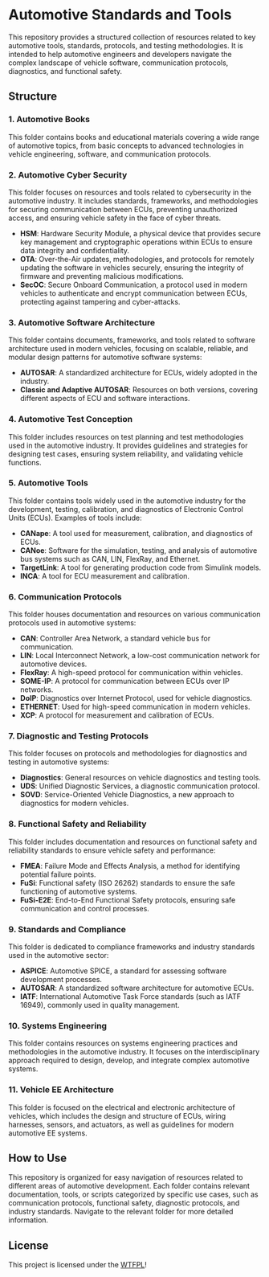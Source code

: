 # Automotive Standards and Tools

This repository provides a structured collection of resources related to key automotive tools, standards, protocols, and testing methodologies. It is intended to help automotive engineers and developers navigate the complex landscape of vehicle software, communication protocols, diagnostics, and functional safety.

## Structure

### 1. Automotive Books
This folder contains books and educational materials covering a wide range of automotive topics, from basic concepts to advanced technologies in vehicle engineering, software, and communication protocols.

### 2. Automotive Cyber Security
This folder focuses on resources and tools related to cybersecurity in the automotive industry. It includes standards, frameworks, and methodologies for securing communication between ECUs, preventing unauthorized access, and ensuring vehicle safety in the face of cyber threats.

- **HSM**: Hardware Security Module, a physical device that provides secure key management and cryptographic operations within ECUs to ensure data integrity and confidentiality.
- **OTA**: Over-the-Air updates, methodologies, and protocols for remotely updating the software in vehicles securely, ensuring the integrity of firmware and preventing malicious modifications.
- **SecOC**: Secure Onboard Communication, a protocol used in modern vehicles to authenticate and encrypt communication between ECUs, protecting against tampering and cyber-attacks.

### 3. Automotive Software Architecture
This folder contains documents, frameworks, and tools related to software architecture used in modern vehicles, focusing on scalable, reliable, and modular design patterns for automotive software systems:
- **AUTOSAR**: A standardized architecture for ECUs, widely adopted in the industry.
- **Classic and Adaptive AUTOSAR**: Resources on both versions, covering different aspects of ECU and software interactions.

### 4. Automotive Test Conception
This folder includes resources on test planning and test methodologies used in the automotive industry. It provides guidelines and strategies for designing test cases, ensuring system reliability, and validating vehicle functions.

### 5. Automotive Tools
This folder contains tools widely used in the automotive industry for the development, testing, calibration, and diagnostics of Electronic Control Units (ECUs). Examples of tools include:
- **CANape**: A tool used for measurement, calibration, and diagnostics of ECUs.
- **CANoe**: Software for the simulation, testing, and analysis of automotive bus systems such as CAN, LIN, FlexRay, and Ethernet.
- **TargetLink**: A tool for generating production code from Simulink models.
- **INCA**: A tool for ECU measurement and calibration.

### 6. Communication Protocols
This folder houses documentation and resources on various communication protocols used in automotive systems:
- **CAN**: Controller Area Network, a standard vehicle bus for communication.
- **LIN**: Local Interconnect Network, a low-cost communication network for automotive devices.
- **FlexRay**: A high-speed protocol for communication within vehicles.
- **SOME-IP**: A protocol for communication between ECUs over IP networks.
- **DoIP**: Diagnostics over Internet Protocol, used for vehicle diagnostics.
- **ETHERNET**: Used for high-speed communication in modern vehicles.
- **XCP**: A protocol for measurement and calibration of ECUs.

### 7. Diagnostic and Testing Protocols
This folder focuses on protocols and methodologies for diagnostics and testing in automotive systems:
- **Diagnostics**: General resources on vehicle diagnostics and testing tools.
- **UDS**: Unified Diagnostic Services, a diagnostic communication protocol.
- **SOVD**: Service-Oriented Vehicle Diagnostics, a new approach to diagnostics for modern vehicles.

### 8. Functional Safety and Reliability
This folder includes documentation and resources on functional safety and reliability standards to ensure vehicle safety and performance:
- **FMEA**: Failure Mode and Effects Analysis, a method for identifying potential failure points.
- **FuSi**: Functional safety (ISO 26262) standards to ensure the safe functioning of automotive systems.
- **FuSi-E2E**: End-to-End Functional Safety protocols, ensuring safe communication and control processes.

### 9. Standards and Compliance
This folder is dedicated to compliance frameworks and industry standards used in the automotive sector:
- **ASPICE**: Automotive SPICE, a standard for assessing software development processes.
- **AUTOSAR**: A standardized software architecture for automotive ECUs.
- **IATF**: International Automotive Task Force standards (such as IATF 16949), commonly used in quality management.

### 10. Systems Engineering
This folder contains resources on systems engineering practices and methodologies in the automotive industry. It focuses on the interdisciplinary approach required to design, develop, and integrate complex automotive systems.

### 11. Vehicle EE Architecture
This folder is focused on the electrical and electronic architecture of vehicles, which includes the design and structure of ECUs, wiring harnesses, sensors, and actuators, as well as guidelines for modern automotive EE systems.

## How to Use
This repository is organized for easy navigation of resources related to different areas of automotive development. Each folder contains relevant documentation, tools, or scripts categorized by specific use cases, such as communication protocols, functional safety, diagnostic protocols, and industry standards. Navigate to the relevant folder for more detailed information.

## License
This project is licensed under the [WTFPL](LICENSE)!
